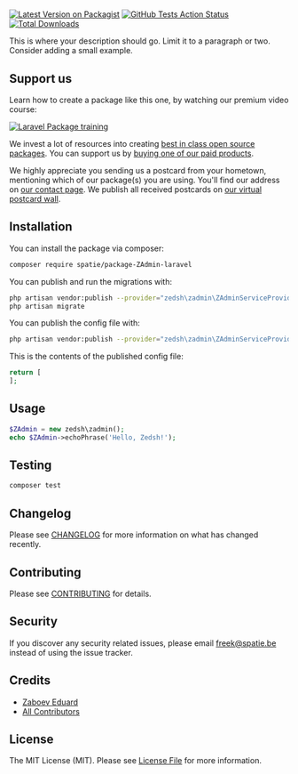 # 

[![Latest Version on Packagist](https://img.shields.io/packagist/v/spatie/ZAdmin.svg?style=flat-square)](https://packagist.org/packages/spatie/ZAdmin)
[![GitHub Tests Action Status](https://img.shields.io/github/workflow/status/spatie/ZAdmin/run-tests?label=tests)](https://github.com/spatie/ZAdmin/actions?query=workflow%3Arun-tests+branch%3Amaster)
[![Total Downloads](https://img.shields.io/packagist/dt/spatie/ZAdmin.svg?style=flat-square)](https://packagist.org/packages/spatie/ZAdmin)


This is where your description should go. Limit it to a paragraph or two. Consider adding a small example.

## Support us

Learn how to create a package like this one, by watching our premium video course:

[![Laravel Package training](https://spatie.be/github/package-training.jpg)](https://laravelpackage.training)

We invest a lot of resources into creating [best in class open source packages](https://spatie.be/open-source). You can support us by [buying one of our paid products](https://spatie.be/open-source/support-us).

We highly appreciate you sending us a postcard from your hometown, mentioning which of our package(s) you are using. You'll find our address on [our contact page](https://spatie.be/about-us). We publish all received postcards on [our virtual postcard wall](https://spatie.be/open-source/postcards).

## Installation

You can install the package via composer:

```bash
composer require spatie/package-ZAdmin-laravel
```

You can publish and run the migrations with:

```bash
php artisan vendor:publish --provider="zedsh\zadmin\ZAdminServiceProvider" --tag="migrations"
php artisan migrate
```

You can publish the config file with:
```bash
php artisan vendor:publish --provider="zedsh\zadmin\ZAdminServiceProvider" --tag="config"
```

This is the contents of the published config file:

```php
return [
];
```

## Usage

``` php
$ZAdmin = new zedsh\zadmin();
echo $ZAdmin->echoPhrase('Hello, Zedsh!');
```

## Testing

``` bash
composer test
```

## Changelog

Please see [CHANGELOG](CHANGELOG.md) for more information on what has changed recently.

## Contributing

Please see [CONTRIBUTING](CONTRIBUTING.md) for details.

## Security

If you discover any security related issues, please email freek@spatie.be instead of using the issue tracker.

## Credits

- [Zaboev Eduard](https://github.com/zedsh)
- [All Contributors](../../contributors)

## License

The MIT License (MIT). Please see [License File](LICENSE.md) for more information.

